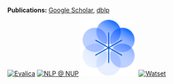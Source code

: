 **Publications:** [Google Scholar](https://scholar.google.com/citations?user=wPD4g7AAAAAJ), [dblp](https://dblp.org/pid/148/4508)

[<img src="https://raw.githubusercontent.com/dustalov/evalica/master/Evalica.svg" width="128" height="128" alt="Evalica">](https://github.com/dustalov/evalica)
[<img src="https://dustalov.github.io/nlpafos/NLP-at-NUP-Square.jpg" width="128" height="128" alt="NLP @ NUP">](https://dustalov.github.io/nlpafos/)
[<img src="https://raw.githubusercontent.com/Toloka/crowd-kit/main/Crowd-Kit.png" width="128" height="128" alt="Crowd-Kit">](https://github.com/Toloka/crowd-kit)
[<img src="https://raw.githubusercontent.com/nlpub/watset-java/master/src/main/javadoc/doc-files/Watset.svg" width="128" height="128" alt="Watset">](https://github.com/nlpub/watset-java)
